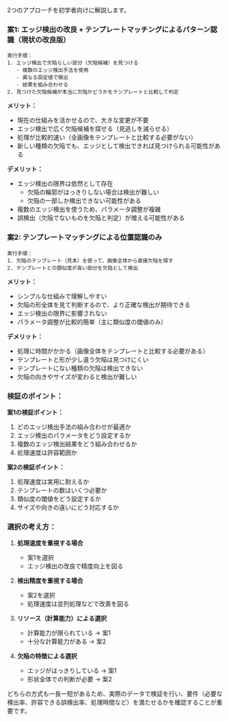 2つのアプローチを初学者向けに解説します。

### 案1: エッジ検出の改良 + テンプレートマッチングによるパターン認識（現状の改良版）
```
実行手順：
1. エッジ検出で欠陥らしい部分（欠陥候補）を見つける
   - 複数のエッジ検出手法を使用
   - 異なる設定値で検出
   - 結果を組み合わせる
2. 見つけた欠陥候補が本当に欠陥かどうかをテンプレートと比較して判定
```

**メリット：**
- 現在の仕組みを活かせるので、大きな変更が不要
- エッジ検出で広く欠陥候補を探せる（見逃しを減らせる）
- 処理が比較的速い（全画像をテンプレートと比較する必要がない）
- 新しい種類の欠陥でも、エッジとして検出できれば見つけられる可能性がある

**デメリット：**
- エッジ検出の限界は依然として存在
  - 欠陥の輪郭がはっきりしない場合は検出が難しい
  - 欠陥の一部しか検出できない可能性がある
- 複数のエッジ検出を使うため、パラメータ調整が複雑
- 誤検出（欠陥でないものを欠陥と判定）が増える可能性がある

### 案2: テンプレートマッチングによる位置認識のみ
```
実行手順：
1. 欠陥のテンプレート（見本）を使って、画像全体から直接欠陥を探す
2. テンプレートとの類似度が高い部分を欠陥として検出
```

**メリット：**
- シンプルな仕組みで理解しやすい
- 欠陥の形全体を見て判断するので、より正確な検出が期待できる
- エッジ検出の限界に影響されない
- パラメータ調整が比較的簡単（主に類似度の閾値のみ）

**デメリット：**
- 処理に時間がかかる（画像全体をテンプレートと比較する必要がある）
- テンプレートと形が少し違う欠陥は見つけにくい
- テンプレートにない種類の欠陥は検出できない
- 欠陥の向きやサイズが変わると検出が難しい

### 検証のポイント：

**案1の検証ポイント：**
1. どのエッジ検出手法の組み合わせが最適か
2. エッジ検出のパラメータをどう設定するか
3. 複数のエッジ検出結果をどう組み合わせるか
4. 処理速度は許容範囲か

**案2の検証ポイント：**
1. 処理速度は実用に耐えるか
2. テンプレートの数はいくつ必要か
3. 類似度の閾値をどう設定するか
4. サイズや向きの違いにどう対応するか

### 選択の考え方：

1. **処理速度を重視する場合**
   - 案1を選択
   - エッジ検出の改良で精度向上を図る

2. **検出精度を重視する場合**
   - 案2を選択
   - 処理速度は並列処理などで改善を図る

3. **リソース（計算能力）による選択**
   - 計算能力が限られている → 案1
   - 十分な計算能力がある → 案2

4. **欠陥の特徴による選択**
   - エッジがはっきりしている → 案1
   - 形状全体での判断が必要 → 案2

どちらの方式も一長一短があるため、実際のデータで検証を行い、要件（必要な検出率、許容できる誤検出率、処理時間など）を満たせるかを確認することが重要です。
